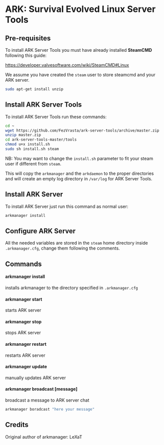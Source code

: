 # ARK: Survival Evolved Linux Server Tools

## Pre-requisites

To install ARK Server Tools you must have already installed **SteamCMD** following this guide:

https://developer.valvesoftware.com/wiki/SteamCMD#Linux

We assume you have created the `steam` user to store steamcmd and your ARK server.

```sh
sudo apt-get install unzip
```

## Install ARK Server Tools

To install ARK Server Tools run these commands:

```sh
cd ~
wget https://github.com/FezVrasta/ark-server-tools/archive/master.zip
unzip master.zip
cd ark-server-tools-master/tools
chmod u+x install.sh
sudo sh install.sh steam
```

NB: You may want to change the `install.sh` parameter to fit your steam user if different from `steam`.

This will copy the `arkmanager` and the `arkdaemon` to the proper directories and will create an empty log directory in `/var/log` for ARK Server Tools.

## Install ARK Server

To install ARK Server just run this command as normal user:

```sh
arkmanager install
```

## Configure ARK Server

All the needed variables are stored in the `steam` home directory inside `.arkmanager.cfg`, change them following the comments.

## Commands

#### arkmanager install
installs arkmanager to the directory specified in `.arkmanager.cfg`

#### arkmanager start
starts ARK server

#### arkmanager stop
stops ARK server

#### arkmanager restart
restarts ARK server

#### arkmanager update
manually updates ARK server

#### arkmanager broadcast [message]
broadcast a message to ARK server chat

```sh
arkmanager boradcast "here your message"
```

## Credits

Original author of arkmanager: LeXaT

